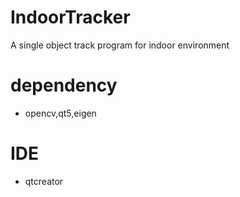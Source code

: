 # IndoorTracker
A single object track program for indoor environment

# dependency
- opencv,qt5,eigen

# IDE
- qtcreator
